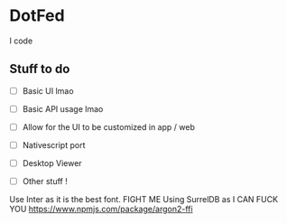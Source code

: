 # DotFed

I code

## Stuff to do
- [ ] Basic UI lmao
- [ ] Basic API usage lmao
- [ ] Allow for the UI to be customized in app / web
- [ ] Nativescript port
- [ ] Desktop Viewer
- [ ] Other stuff !


Use Inter as it is the best font. FIGHT ME
Using SurrelDB as I CAN FUCK YOU
https://www.npmjs.com/package/argon2-ffi
